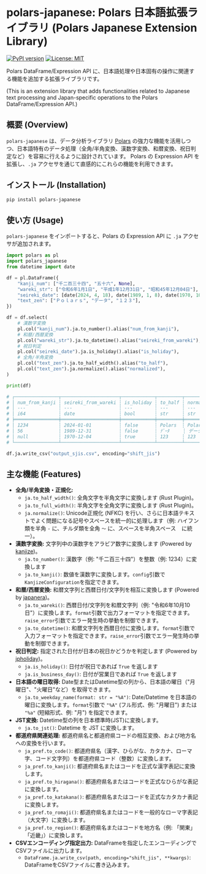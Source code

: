 # polars-japanese: Polars 日本語拡張ライブラリ (Polars Japanese Extension Library)

[![PyPI version](https://badge.fury.io/py/polars-japanese.svg)](https://badge.fury.io/py/polars-japanese)
[![License: MIT](https://img.shields.io/badge/License-MIT-yellow.svg)](https://opensource.org/licenses/MIT)

Polars DataFrame/Expression API に、日本語処理や日本固有の操作に関連する機能を追加する拡張ライブラリです。

(This is an extension library that adds functionalities related to Japanese text processing and Japan-specific operations to the Polars DataFrame/Expression API.)

## 概要 (Overview)

`polars-japanese` は、データ分析ライブラリ [Polars](https://pola.rs/) の強力な機能を活用しつつ、日本語特有のデータ処理（全角/半角変換、漢数字変換、和暦変換、祝日判定など）を容易に行えるように設計されています。 Polars の Expression API を拡張し、`.ja` アクセサを通じて直感的にこれらの機能を利用できます。


## インストール (Installation)

```bash
pip install polars-japanese
```

## 使い方 (Usage)

`polars-japanese` をインポートすると、Polars の Expression API に `.ja` アクセサが追加されます。


```python
import polars as pl
import polars_japanese
from datetime import date

df = pl.DataFrame({
    "kanji_num": ["千二百三十四", "五十六", None],
    "wareki_str": ["令和6年1月1日", "平成1年12月31日", "昭和45年12月04日"],
    "seireki_date": [date(2024, 4, 18), date(1989, 1, 8), date(1970, 10, 10)],
    "text_zen": ["Ｐｏｌａｒｓ", "データ", "１２３"],
})

df = df.select(
    # 漢数字変換
    pl.col("kanji_num").ja.to_number().alias("num_from_kanji"),
    # 和暦/西暦変換
    pl.col("wareki_str").ja.to_datetime().alias("seireki_from_wareki"),
    # 祝日判定
    pl.col("seireki_date").ja.is_holiday().alias("is_holiday"),
    # 全角/半角変換
    pl.col("text_zen").ja.to_half_width().alias("to_half"),
    pl.col("text_zen").ja.normalize().alias("normalized"),
)

print(df)

# ┌────────────────┬─────────────────────┬────────────┬─────────┬────────────┐
# │ num_from_kanji ┆ seireki_from_wareki ┆ is_holiday ┆ to_half ┆ normalized │
# │ ---            ┆ ---                 ┆ ---        ┆ ---     ┆ ---        │
# │ i64            ┆ date                ┆ bool       ┆ str     ┆ str        │
# ╞════════════════╪═════════════════════╪════════════╪═════════╪════════════╡
# │ 1234           ┆ 2024-01-01          ┆ false      ┆ Polars  ┆ Polars     │
# │ 56             ┆ 1989-12-31          ┆ false      ┆ ﾃﾞｰﾀ     ┆ データ     │
# │ null           ┆ 1970-12-04          ┆ true       ┆ 123     ┆ 123        │
# └────────────────┴─────────────────────┴────────────┴─────────┴────────────┘

df.ja.write_csv("output_sjis.csv", encoding="shift_jis")
```

## 主な機能 (Features)

*   **全角/半角変換・正規化:**
    *   `ja.to_half_width()`: 全角文字を半角文字に変換します (Rust Plugin)。
    *   `ja.to_full_width()`: 半角文字を全角文字に変換します (Rust Plugin)。
    *   `ja.normalize()`: Unicode正規化 (NFKC) を行い、さらに日本語テキストでよく問題になる記号やスペースを統一的に処理します（例: ハイフン類を半角 `-` に、チルダ類を全角 `～` に、スペースを半角スペース ` ` に統一）。
*   **漢数字変換:** 文字列中の漢数字をアラビア数字に変換します (Powered by [kanjize](https://github.com/takavfx/kanjize))。
    *   `ja.to_number()`: 漢数字（例: "千二百三十四"）を整数（例: 1234）に変換します
    *   `ja.to_kanji()`: 数値を漢数字に変換します。`config`引数で`KanjizeConfiguration`を指定できます。
*   **和暦/西暦変換:** 和暦文字列と西暦日付/文字列を相互に変換します (Powered by [japanera](https://github.com/osaka-u/japanera))。
    *   `ja.to_wareki()`: 西暦日付/文字列を和暦文字列（例: "令和6年10月10日"）に変換します。`format`引数で出力フォーマットを指定できます。`raise_error`引数でエラー発生時の挙動を制御できます。
    *   `ja.to_datetime()`: 和暦文字列を西暦日付に変換します。`format`引数で入力フォーマットを指定できます。`raise_error`引数でエラー発生時の挙動を制御できます。
*   **祝日判定:** 指定された日付が日本の祝日かどうかを判定します (Powered by [jpholiday](https://github.com/jpholiday/jpholiday))。
    *   `ja.is_holiday()`: 日付が祝日であれば `True` を返します
    *   `ja.is_business_day()`: 日付が営業日であれば `True` を返します
*   **日本語の曜日取得:** Date型またはDatetime型の列から、日本語の曜日（"月曜日"、"火曜日"など）を取得できます。
    *   `ja.to_weekday_name(format: str = "%A")`: Date/Datetime を日本語の曜日に変換します。`format`引数で `"%A"` (フル形式、例: "月曜日") または `"%a"` (短縮形式、例: "月") を指定できます。
*   **JST変換:** Datetime型の列を日本標準時(JST)に変換します。
    *   `ja.to_jst()`: Datetime を JST に変換します。
*   **都道府県関連処理:** 都道府県名と都道府県コードの相互変換、および地方名への変換を行います。
    *   `ja_pref.to_code()`: 都道府県名（漢字、ひらがな、カタカナ、ローマ字、コード文字列）を都道府県コード（整数）に変換します。
    *   `ja_pref.to_kanji()`: 都道府県名またはコードを正式な漢字表記に変換します。
    *   `ja_pref.to_hiragana()`: 都道府県名またはコードを正式なひらがな表記に変換します。
    *   `ja_pref.to_katakana()`: 都道府県名またはコードを正式なカタカナ表記に変換します。
    *   `ja_pref.to_romaji()`: 都道府県名またはコードを一般的なローマ字表記（大文字）に変換します。
    *   `ja_pref.to_region()`: 都道府県名またはコードを地方名（例: 「関東」「近畿」）に変換します。
*   **CSVエンコーディング指定出力:** DataFrameを指定したエンコーディングでCSVファイルに出力します。
    *   `DataFrame.ja.write_csv(path, encoding="shift_jis", **kwargs)`: DataFrameをCSVファイルに書き込みます。
